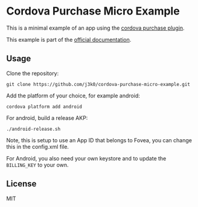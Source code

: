 # Cordova Purchase Micro Example

This is a minimal example of an app using the [cordova purchase plugin](https://github.com/j3k0/cordova-plugin-purchase).

This example is part of the [official documentation](https://purchase.cordova.fovea.cc).

## Usage

Clone the repository:

    git clone https://github.com/j3k0/cordova-purchase-micro-example.git

Add the platform of your choice, for example android:

    cordova platform add android

For android, build a release AKP:

    ./android-release.sh

Note, this is setup to use an App ID that belongs to Fovea, you can change this in the config.xml file.

For Android, you also need your own keystore and to update the `BILLING_KEY` to your own.

## License

MIT

